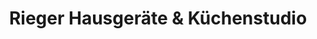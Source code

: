 ---
title: "Rieger Hausgeräte & Küchenstudio"
url: /tamm/rieger-hausgeraete-und-kuechenstudio/
shop: Haushaltsgeräte
---